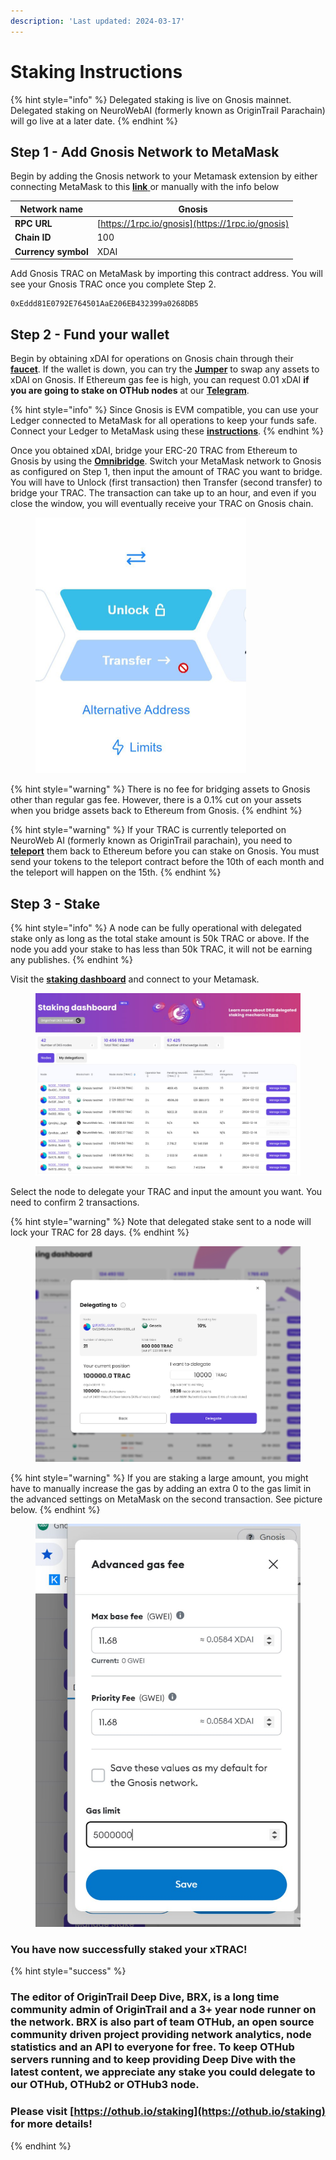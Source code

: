 ```yaml
---
description: 'Last updated: 2024-03-17'
---
```


# Staking Instructions

{% hint style="info" %}
Delegated staking is live on Gnosis mainnet. Delegated staking on NeuroWebAI (formerly known as OriginTrail Parachain) will go live at a later date.&#x20;
{% endhint %}

## Step 1 - Add Gnosis Network to MetaMask

Begin by adding the Gnosis network to your Metamask extension by either connecting MetaMask to this [**link** ](https://chainlist.org/?search=gnosis)or manually with the info below

| Network name        | Gnosis                                           |
| ------------------- | ------------------------------------------------ |
| **RPC URL**         | [https://1rpc.io/gnosis](https://1rpc.io/gnosis) |
| **Chain ID**        | 100                                              |
| **Currency symbol** | XDAI                                             |

Add Gnosis TRAC on MetaMask by importing this contract address. You will see your Gnosis TRAC once you complete Step 2.&#x20;

```
0xEddd81E0792E764501AaE206EB432399a0268DB5
```

## Step 2 - Fund your wallet

Begin by obtaining xDAI for operations on Gnosis chain through their [**faucet**](https://www.gnosisfaucet.com/). If the wallet is down, you can try the [**Jumper**](https://jumper.exchange/) to swap any assets to xDAI on Gnosis. If Ethereum gas fee is high, you can request 0.01 xDAI **if you are going to stake on OTHub nodes** at our [**Telegram**](https://t.me/othubio).&#x20;

{% hint style="info" %}
Since Gnosis is EVM compatible, you can use your Ledger connected to MetaMask for all operations to keep your funds safe. Connect your Ledger to MetaMask using these [**instructions**](https://support.ledger.com/hc/en-us/articles/4404366864657-Connect-your-Ledger-to-MetaMask?docs=true).&#x20;
{% endhint %}

Once you obtained xDAI, bridge your ERC-20 TRAC from Ethereum to Gnosis by using the [**Omnibridge**](https://omnibridge.gnosischain.com/bridge). Switch your MetaMask network to Gnosis as configured on Step 1, then input the amount of TRAC you want to bridge. You will have to Unlock (first transaction) then Transfer (second transfer) to bridge your TRAC. The transaction can take up to an hour, and even if you close the window, you will eventually receive your TRAC on Gnosis chain.&#x20;

<figure><img src="../.gitbook/assets/image (31).png" alt="" width="337"><figcaption></figcaption></figure>

{% hint style="warning" %}
There is no fee for bridging assets to Gnosis other than regular gas fee. However, there is a 0.1% cut on your assets when you bridge assets back to Ethereum from Gnosis.
{% endhint %}

{% hint style="warning" %}
If your TRAC is currently teleported on NeuroWeb AI (formerly known as OriginTrail parachain), you need to [**teleport**](https://teleport.origintrail.io/) them back to Ethereum before you can stake on Gnosis. You must send your tokens to the teleport contract before the 10th of each month and the teleport will happen on the 15th.&#x20;
{% endhint %}

## Step 3 - Stake

{% hint style="info" %}
A node can be fully operational with delegated stake only as long as the total stake amount is 50k TRAC or above. If the node you add your stake to has less than 50k TRAC, it will not be earning any publishes.
{% endhint %}

Visit the [**staking dashboard**](https://dkg.origintrail.io/staking) and connect to your Metamask.

<figure><img src="../.gitbook/assets/image.png" alt=""><figcaption></figcaption></figure>

Select the node to delegate your TRAC and input the amount you want. You need to confirm 2 transactions.

{% hint style="warning" %}
Note that delegated stake sent to a node will lock your TRAC for 28 days.&#x20;
{% endhint %}

<figure><img src="../.gitbook/assets/image (29).png" alt=""><figcaption></figcaption></figure>

{% hint style="warning" %}
If you are staking a large amount, you might have to manually increase the gas by adding an extra 0 to the gas limit in the advanced settings on MetaMask on the second transaction. See picture below.
{% endhint %}

<figure><img src="../.gitbook/assets/image (30).png" alt=""><figcaption></figcaption></figure>

### You have now successfully staked your xTRAC!&#x20;

{% hint style="success" %}
### The editor of OriginTrail Deep Dive, BRX, is a long time community admin of OriginTrail and a 3+ year node runner on the network. BRX is also part of team OTHub, an open source community driven project providing network analytics, node statistics and an API to everyone for free. To keep OTHub servers running and to keep providing Deep Dive with the latest content, we appreciate any stake you could delegate to our OTHub, OTHub2 or OTHub3 node.

### Please visit [https://othub.io/staking](https://othub.io/staking) for more details!
{% endhint %}
